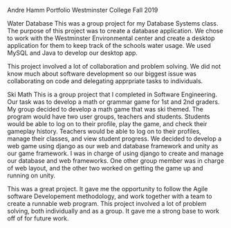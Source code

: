 Andre Hamm
Portfolio
Westminster College
Fall 2019

Water Database
This was a group project for my Database Systems class. The purpose of this project was to create a database application. We chose to work with the Westminster Environmental center and create a desktop application for them to keep track of the schools water usage. We used MySQL and Java to develop our desktop app. 

This project involved a lot of collaboration and problem solving. We did not know much about software development so our biggest issue was collaborating on code and delegating apprpriate tasks to individuals.


Ski Math
This is a group project that I completed in Software Engineering. Our task was to develop a math or grammar game for 1st and 2nd graders. My group decided to develop a math game that was ski themed. The program would have two user groups, teachers and students. Students would be able to log on to their profile, play the game, and check their gameplay history. Teachers would be able to log on to their profiles, manage their classes, and view student progress. We decided to develop a web game using django as our web and database framework and unity as our game framework. I was in charge of using django to create and manage our database and web frameworks. One other group member was in charge of web layout, and the other two worked on getting the game up and running on unity. 

This was a great project. It gave me the opportunity to follow the Agile software Developement methodology, and work together with a team to create a runnable web program. This project involved a lot of problem solving, both individually and as a group. It gave me a strong base to work off of for future work.   
